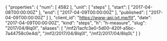 {
  "properties": {
    "num": [
      4582
    ],
    "unit": [
      "steps"
    ],
    "start": [
      "2017-04-08T00:00:00Z"
    ],
    "end": [
      "2017-04-09T00:00:00Z"
    ],
    "published": [
      "2017-04-09T00:00:00Z"
    ]
  },
  "client_id": "https://www-api.jvt.me/fit",
  "date": "2017-04-09T00:00:00Z",
  "kind": "steps",
  "h": "h-measure",
  "slug": "2017/04/8lq0l",
  "aliases": [
    "/mf2/1acfc3e0-5d00-420f-a5bc-7a44758c0e4d/",
    "/mf2/2017/04/8lq0l",
    "/mf2/2017/04/8lq0L"
  ]
}
